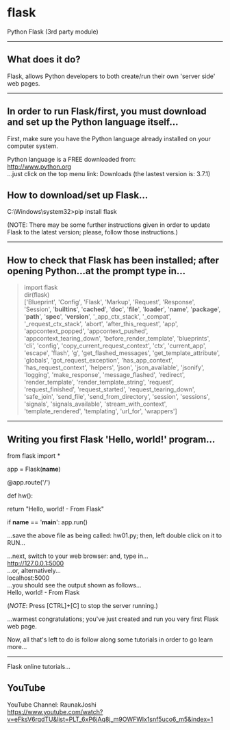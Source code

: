 # flask
Python Flask (3rd party module)

-----

## What does it do? 

Flask, allows Python developers to both create/run their own 'server side' web pages.

-----

## In order to run Flask/first, you must download and set up the Python language itself...

First, make sure you have the Python language already installed on your computer system.

Python language is a FREE downloaded from:    
http://www.python.org  
...just click on the top menu link: Downloads (the lastest version is: 3.7.1)

## How to download/set up Flask...

C:\Windows\system32>pip install flask

(NOTE: There may be some further instructions given in order to update Flask to the latest version; please, follow those instructions.)

-----

## How to check that Flask has been installed; after opening Python...at the prompt type in...

>import flask  
>dir(flask)  
['Blueprint', 'Config', 'Flask', 'Markup', 'Request', 'Response', 'Session', '__builtins__', '__cached__', '__doc__', '__file__', '__loader__', '__name__', '__package__', '__path__', '__spec__', '__version__', '_app_ctx_stack', '_compat', '_request_ctx_stack', 'abort', 'after_this_request', 'app', 'appcontext_popped', 'appcontext_pushed', 'appcontext_tearing_down', 'before_render_template', 'blueprints', 'cli', 'config', 'copy_current_request_context', 'ctx', 'current_app', 'escape', 'flash', 'g', 'get_flashed_messages', 'get_template_attribute', 'globals', 'got_request_exception', 'has_app_context', 'has_request_context', 'helpers', 'json', 'json_available', 'jsonify', 'logging', 'make_response', 'message_flashed', 'redirect', 'render_template', 'render_template_string', 'request', 'request_finished', 'request_started', 'request_tearing_down', 'safe_join', 'send_file', 'send_from_directory', 'session', 'sessions', 'signals', 'signals_available', 'stream_with_context', 'template_rendered', 'templating', 'url_for', 'wrappers']

-----

## Writing you first Flask 'Hello, world!' program...

from flask import *

app = Flask(__name__)

@app.route('/')

def hw():

return "Hello, world! - From Flask"

if __name__ == '__main__':
 app.run()
 
 ...save the above file as being called: hw01.py; then, left double click on it to RUN...
 
 ...next, switch to your web browser: and, type in...  
 http://127.0.0.1:5000  
 ...or, alternatively...  
 localhost:5000  
 ...you should see the output shown as follows...  
 Hello, world! - From Flask  
 
 (_NOTE_: Press [CTRL]+[C] to stop the server running.)
 
 ...warmest congratulations; you've just created and run you very first Flask web page.
 
 Now, all that's left to do is follow along some tutorials in order to go learn more...
 
 -----
 
 Flask online tutorials...
 
## YouTube
 
YouTube Channel: RaunakJoshi  
https://www.youtube.com/watch?v=eFksV6rqdTU&list=PLT_6xP6jAq8j_m9OWFWlx1snf5uco6_m5&index=1  


 
 
